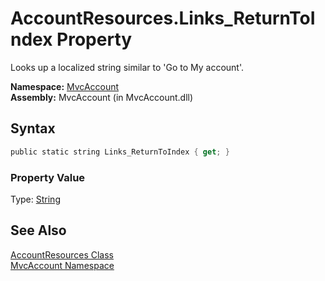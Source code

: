 AccountResources.Links_ReturnToIndex Property
=============================================
Looks up a localized string similar to 'Go to My account'.

**Namespace:** [MvcAccount][1]  
**Assembly:** MvcAccount (in MvcAccount.dll)

Syntax
------

```csharp
public static string Links_ReturnToIndex { get; }
```

### Property Value
Type: [String][2]

See Also
--------
[AccountResources Class][3]  
[MvcAccount Namespace][1]  

[1]: ../README.md
[2]: http://msdn2.microsoft.com/en-us/library/s1wwdcbf
[3]: README.md